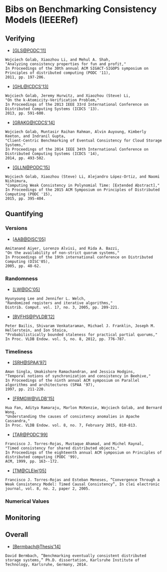 # Bibs on Benchmarking Consistency Models (IEEERef)

## Verifying

- [[GLS@PODC'11]](http://dl.acm.org/citation.cfm?id=1993834&CFID=583993644&CFTOKEN=80708905)
```
Wojciech Golab, Xiaozhou Li, and Mehul A. Shah, 
"Analyzing consistency properties for fun and profit," 
In Proceedings of the 30th annual ACM SIGACT-SIGOPS symposium on Principles of distributed computing (PODC '11),
2011, pp. 197-206.
```

- [[GHL@ICDCS'13]](http://dl.acm.org/citation.cfm?id=2549701&CFID=583993644&CFTOKEN=80708905)
```
Wojciech Golab, Jeremy Hurwitz, and Xiaozhou (Steve) Li,
"On the k-Atomicity-Verification Problem," 
In Proceedings of the 2013 IEEE 33rd International Conference on Distributed Computing Systems (ICDCS '13). 
2013, pp. 591-600.
```

- [[GRAKG@ICDCS'14]](http://dl.acm.org/citation.cfm?id=2672698&CFID=583993644&CFTOKEN=80708905)
```
Wojciech Golab, Muntasir Raihan Rahman, Alvin Auyoung, Kimberly Keeton, and Indranil Gupta, 
"Client-Centric Benchmarking of Eventual Consistency for Cloud Storage Systems,"
In Proceedings of the 2014 IEEE 34th International Conference on Distributed Computing Systems (ICDCS '14),
2014, pp. 493-502.
```

- [[GLLN@PODC'15]](http://dl.acm.org/citation.cfm?id=2767407&CFID=583993644&CFTOKEN=80708905)
```
Wojciech Golab, Xiaozhou (Steve) Li, Alejandro López-Ortiz, and Naomi Nishimura,
"Computing Weak Consistency in Polynomial Time: [Extended Abstract]," 
In Proceedings of the 2015 ACM Symposium on Principles of Distributed Computing (PODC '15),
2015, pp. 395-404.
```

## Quantifying

### Versions
- [[AAB@DISC’05]](http://dl.acm.org/citation.cfm?id=2162326)
```
Amitanand Aiyer, Lorenzo Alvisi, and Rida A. Bazzi,
"On the availability of non-strict quorum systems,"
In Proceedings of the 19th international conference on Distributed Computing (DISC'05),
2005, pp. 48-62.
```

### Randomness
- [[LW@DC'05]](http://link.springer.com/article/10.1007%2Fs00446-004-0106-3)
```
Hyunyoung Lee and Jennifer L. Welch,
"Randomized registers and iterative algorithms,"
Distrib. Comput. vol. 17, no. 3, 2005, pp. 209-221.
```

- [[BVFHS@PVLDB’12]](http://dl.acm.org/citation.cfm?id=2212359)
```
Peter Bailis, Shivaram Venkataraman, Michael J. Franklin, Joseph M. Hellerstein, and Ion Stoica,
"Probabilistically bounded staleness for practical partial quorums," 
In Proc. VLDB Endow. vol. 5, no. 8, 2012, pp. 776-787.
```

### Timeliness
- [[SRH@SPAA'97]](http://dl.acm.org/citation.cfm?id=258513)
```
Aman Singla, Umakishore Ramachandran, and Jessica Hodgins, 
"Temporal notions of synchronization and consistency in Beehive,"
In Proceedings of the ninth annual ACM symposium on Parallel algorithms and architectures (SPAA '97),
1997, pp. 211-220.
```

- [[FRMGW@VLDB'15]](http://dl.acm.org/citation.cfm?id=2752949)
```
Hua Fan, Aditya Ramaraju, Marlon McKenzie, Wojciech Golab, and Bernard Wong, 
"Understanding the causes of consistency anomalies in Apache Cassandra," 
In Proc. VLDB Endow. vol. 8, no. 7, February 2015, 810-813. 
```

- [[TAR@PODC'99]](http://dl.acm.org/citation.cfm?id=301308.301350)
```
Francisco J. Torres-Rojas, Mustaque Ahamad, and Michel Raynal, 
"Timed consistency for shared distributed objects," 
In Proceedings of the eighteenth annual ACM symposium on Principles of distributed computing (PODC '99),
ACM, 1999, pp. 163--172.
```

- [[TM@CLEIej’05]](http://www.clei.org/cleiej/paper.php?id=110)
```
Francisco J. Torres-Rojas and Esteban Meneses, “Convergence Through a Weak Consistency Model: Timed Causal Consistency”, In clei electronic journal, vol. 8, no. 2, paper 2, 2005.
```

### Numerical Values

## Monitoring

## Overall

- [[Bermbach@Thesis’14]](http://dblp.org/rec/books/daglib/0035615)
```
David Bermbach, “Benchmarking eventually consistent distributed storage systems,” Ph.D. dissertation, Karlsruhe Institute of Technology, Karlsruhe, Germany, 2014.
```
